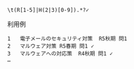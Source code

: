 


```console
\t(R[1-5]|H(2|3)[0-9]).*?✓
```

利用例

```
1	電子メールのセキュリティ対策	R5秋期 問1	
2	マルウェア対策	R5春期 問1	✓
3	マルウェアへの対応策	R4秋期 問1	✓
…
```
